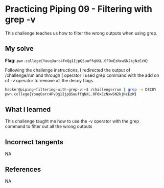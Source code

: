 # Practicing Piping 09 - Filtering with grep -v
This challenge teaches us how to filter the wrong outputs when using grep.

## My solve
**Flag:** `pwn.college{YouqOarc4FvQg1IjpQSuuffqNXL.0FOxEzNxwSN2kjNzEzW}`

Following the challenge instructions, I redirected the output of /challenge/run and through | operator I used grep command with the add on of -v operator to remove all the decoy flags.

```bash
hacker@piping~filtering-with-grep-v:~$ /challenge/run | grep -v DECOY
pwn.college{YouqOarc4FvQg1IjpQSuuffqNXL.0FOxEzNxwSN2kjNzEzW}
```

## What I learned 
This challenge taught me how to use the -v operator with the grep command to filter out all the wrong outputs

## Incorrect tangents 
NA

## References
NA
